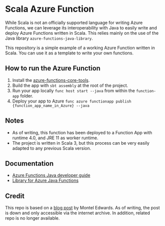 # Scala Azure Function
While Scala is not an officially supported language for writing Azure Functions, we can leverage its interoperability with Java to easily write and deploy Azure Functions written in Scala. This relies mainly on the use of the Java library `azure-functions-java-library`.

This repository is a simple example of a working Azure Function written in Scala. You can use it as a template to write your own functions.

## How to run the Azure Function
1. Install the [azure-functions-core-tools](https://github.com/Azure/azure-functions-core-tools).
2. Build the app with `sbt assembly` at the root of the project.
3. Run your app locally `func host start --java` from within the `function-app` folder.
4. Deploy your app to Azure `func azure functionapp publish {function_app_name_in_Azure} --java`

## Notes
* As of writing, this function has been deployed to a Function App with runtime 4.0, and JRE 11 as worker runtime.
* The project is written in Scala 3, but this process can be very easily adapted to any previous Scala version.

## Documentation
* [Azure Functions Java developer guide](https://docs.microsoft.com/en-us/azure/azure-functions/functions-reference-java)
* [Library for Azure Java Functions](https://docs.microsoft.com/en-us/java/api/overview/azure/readme)

## Credit
This repo is based on a [blog post](https://web.archive.org/web/20210103161031/https://monteledwards.com/2018/10/07/deploying-scala-code-on-azure-functions/) by Montel Edwards. As of writing, the post is down and only accessible via the internet archive. In addition, related repo is no longer available.